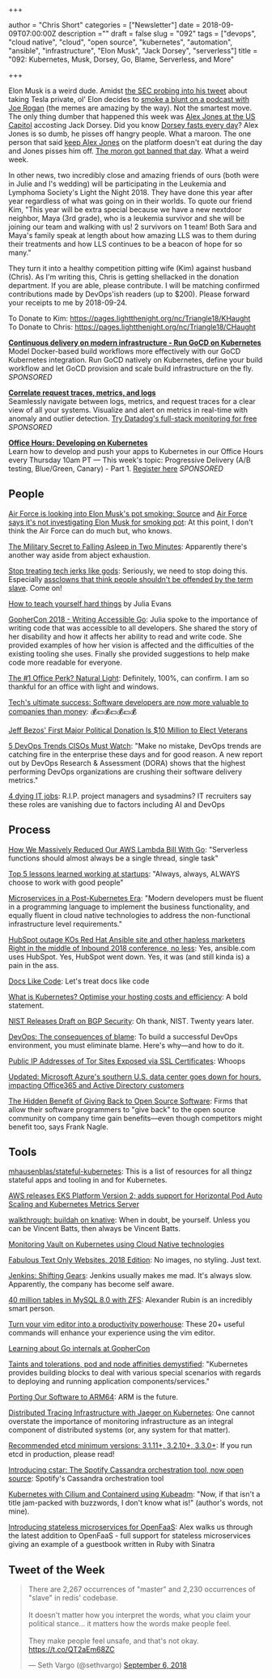 +++

author = "Chris Short"
categories = ["Newsletter"]
date = 2018-09-09T07:00:00Z
description =""
draft = false
slug = "092"
tags = ["devops", "cloud native", "cloud", "open source", "kubernetes", "automation", "ansible", "infrastructure", "Elon Musk", "Jack Dorsey", "serverless"]
title = "092: Kubernetes, Musk, Dorsey, Go, Blame, Serverless, and More"

+++

Elon Musk is a weird dude. Amidst [the SEC probing into his tweet](https://www.nytimes.com/2018/08/15/business/tesla-musk-sec-subpoena-goldman.html) about taking Tesla private, ol' Elon decides to [smoke a blunt on a podcast with Joe Rogan](https://money.cnn.com/2018/09/07/technology/elon-musk-joe-rogan/index.html) (the memes are amazing by the way). Not the smartest move. The only thing dumber that happened this week was [Alex Jones at the US Capitol](https://www.wired.com/story/jack-dorsey-alex-jones-photo/) accosting Jack Dorsey. Did you know [Dorsey fasts every day](https://www.businessinsider.com/twitter-ceo-jack-dorsey-heart-rate-spiked-hearings-congress-2018-9)? Alex Jones is so dumb, he pisses off hangry people. What a maroon. The one person that said [keep Alex Jones](https://www.fastcompany.com/90215581/twitters-jack-dorsey-defends-decision-to-keep-alex-jones) on the platform doesn't eat during the day and Jones pisses him off. [The moron got banned that day](https://www.washingtonpost.com/technology/2018/09/06/twitter-has-permanently-banned-alex-jones-infowars/?noredirect=on&utm_term=.ebdc392abea3). What a weird week.

In other news, two incredibly close and amazing friends of ours (both were in Julie and I's wedding) will be participating in the Leukemia and Lymphoma Society's Light the Night 2018. They have done this year after year regardless of what was going on in their worlds. To quote our friend Kim, "This year will be extra special because we have a new nextdoor neighbor, Maya (3rd grade), who is a leukemia survivor and she will be joining our team and walking with us! 2 survivors on 1 team! Both Sara and Maya's family speak at length about how amazing LLS was to them during their treatments and how LLS continues to be a beacon of hope for so many."

They turn it into a healthy competition pitting wife (Kim) against husband (Chris). As I'm writing this, Chris is getting shellacked in the donation department. If you are able, please contribute. I will be matching confirmed contributions made by DevOps'ish readers (up to $200). Please forward your receipts to me by 2018-09-24.

To Donate to Kim: https://pages.lightthenight.org/nc/Triangle18/KHaught  
To Donate to Chris: https://pages.lightthenight.org/nc/Triangle18/CHaught

[**Continuous delivery on modern infrastructure - Run GoCD on Kubernetes**](https://www.gocd.org/kubernetes)  
Model Docker-based build workflows more effectively with our GoCD Kubernetes integration. Run GoCD natively on Kubernetes, define your build workflow and let GoCD provision and scale build infrastructure on the fly. *SPONSORED*

[**Correlate request traces, metrics, and logs**](https://www.datadoghq.com/ts/tshirt-landingpage/?utm_source=Advertisement&utm_medium=Advertisement&utm_campaign=Devopsish-NewsletterTshirt)  
Seamlessly navigate between logs, metrics, and request traces for a clear view of all your systems. Visualize and alert on metrics in real-time with anomaly and outlier detection. [Try Datadog's full-stack monitoring for free](https://www.datadoghq.com/ts/tshirt-landingpage/?utm_source=Advertisement&utm_medium=Advertisement&utm_campaign=Devopsish-NewsletterTshirt) *SPONSORED*

[**Office Hours: Developing on Kubernetes**](http://bit.ly/2Nso0wq)  
Learn how to develop and push your apps to Kubernetes in our Office Hours every Thursday 10am PT — This week's topic: Progressive Delivery (A/B testing, Blue/Green, Canary) - Part 1. [Register here](http://bit.ly/2Nso0wq) *SPONSORED*

<p><script async src="//pagead2.googlesyndication.com/pagead/js/adsbygoogle.js"></script>
<ins class="adsbygoogle"
     style="display:block; text-align:center;"
     data-ad-layout="in-article"
     data-ad-format="fluid"
     data-ad-client="ca-pub-8972983586873269"
     data-ad-slot="9019534115"></ins>
<script>
     (adsbygoogle = window.adsbygoogle || []).push({});
</script></p>

## People

[Air Force is looking into Elon Musk's pot smoking: Source](https://www.cnbc.com/2018/09/07/air-force-is-looking-into-elon-musks-pot-smoking-source.html) and [Air Force says it's not investigating Elon Musk for smoking pot](http://thehill.com/policy/defense/405688-air-force-says-its-not-investigating-elon-musk-for-smoking-pot): At this point, I don't think the Air Force can do much but, who knows.

[The Military Secret to Falling Asleep in Two Minutes](https://www.independent.co.uk/life-style/fall-asleep-two-minutes-how-to-military-secret-trick-a8520991.html): Apparently there's another way aside from abject exhaustion.

[Stop treating tech jerks like gods](https://nypost.com/2018/09/01/stop-treating-tech-jerks-like-gods/): Seriously, we need to stop doing this. Especially [assclowns that think people shouldn't be offended by the term slave](http://antirez.com/news/122). Come on!

[How to teach yourself hard things](https://jvns.ca/blog/2018/09/01/learning-skills-you-can-practice/) by Julia Evans

[GopherCon 2018 - Writing Accessible Go](https://about.sourcegraph.com/go/gophecon-2018-writing-accessible-go/): Julia spoke to the importance of writing code that was accessible to all developers. She shared the story of her disability and how it affects her ability to read and write code. She provided examples of how her vision is affected and the difficulties of the existing tooling she uses. Finally she provided suggestions to help make code more readable for everyone.

[The #1 Office Perk? Natural Light](https://hbr.org/2018/09/the-1-office-perk-natural-light): Definitely, 100%, can confirm. I am so thankful for an office with light and windows.

[Tech's ultimate success: Software developers are now more valuable to companies than money](https://www.cnbc.com/2018/09/06/companies-worry-more-about-access-to-software-developers-than-capital.html): 💰💵💰💵💰💵💰

[Jeff Bezos' First Major Political Donation Is $10 Million to Elect Veterans](https://www.nytimes.com/2018/09/05/technology/jeff-bezos-amazon-political-donation-veterans.html)

[5 DevOps Trends CISOs Must Watch](https://securityboulevard.com/2018/09/5-devops-trends-cisos-must-watch/): "Make no mistake, DevOps trends are catching fire in the enterprise these days and for good reason. A new report out by DevOps Research & Assessment (DORA) shows that the highest performing DevOps organizations are crushing their software delivery metrics."

[4 dying IT jobs](https://enterprisersproject.com/article/2018/9/4-dying-it-jobs): R.I.P. project managers and sysadmins? IT recruiters say these roles are vanishing due to factors including AI and DevOps

<p><script async src="//pagead2.googlesyndication.com/pagead/js/adsbygoogle.js"></script>
<ins class="adsbygoogle"
     style="display:block; text-align:center;"
     data-ad-layout="in-article"
     data-ad-format="fluid"
     data-ad-client="ca-pub-8972983586873269"
     data-ad-slot="9019534115"></ins>
<script>
     (adsbygoogle = window.adsbygoogle || []).push({});
</script></p>

## Process

[How We Massively Reduced Our AWS Lambda Bill With Go](https://runbook.cloud/blog/posts/how-we-massively-reduced-our-aws-lambda-bill-with-go/): "Serverless functions should almost always be a single thread, single task"

[Top 5 lessons learned working at startups](https://medium.com/@copyconstruct/top-5-lessons-learned-working-at-startups-828ba1d13aa4): "Always, always, ALWAYS choose to work with good people"

[Microservices in a Post-Kubernetes Era](https://www.infoq.com/articles/microservices-post-kubernetes): "Modern developers must be fluent in a programming language to implement the business functionality, and equally fluent in cloud native technologies to address the non-functional infrastructure level requirements."

[HubSpot outage KOs Red Hat Ansible site and other hapless marketers Right in the middle of Inbound 2018 conference, no less](https://www.theregister.co.uk/2018/09/06/hubspot_outage_inbound_2018_conference/): Yes, ansible.com uses HubSpot. Yes, HubSpot went down. Yes, it was (and still kinda is) a pain in the ass.

[Docs Like Code](https://www.docslikecode.com/): Let's treat docs like code

[What is Kubernetes? Optimise your hosting costs and efficiency](https://learnk8s.io/blog/what-is-kubernetes): A bold statement.

[NIST Releases Draft on BGP Security](https://www.darkreading.com/perimeter/nist-releases-draft-on-bgp-security/d/d-id/1332740): Oh thank, NIST. Twenty years later.

[DevOps: The consequences of blame](https://opensource.com/article/18/9/consequences-blame-your-devops-team): To build a successful DevOps environment, you must eliminate blame. Here's why—and how to do it.

[Public IP Addresses of Tor Sites Exposed via SSL Certificates](https://www.bleepingcomputer.com/news/security/public-ip-addresses-of-tor-sites-exposed-via-ssl-certificates/): Whoops

[Updated: Microsoft Azure's southern U.S. data center goes down for hours, impacting Office365 and Active Directory customers](https://www.geekwire.com/2018/microsoft-azures-southern-u-s-data-center-goes-hours-impacting-office365-active-directory-customers/)

[The Hidden Benefit of Giving Back to Open Source Software](https://hbswk.hbs.edu/item/the-hidden-benefit-of-giving-back-to-open-source-software): Firms that allow their software programmers to "give back" to the open source community on company time gain benefits—even though competitors might benefit too, says Frank Nagle.

<p><script async src="//pagead2.googlesyndication.com/pagead/js/adsbygoogle.js"></script>
<ins class="adsbygoogle"
     style="display:block; text-align:center;"
     data-ad-layout="in-article"
     data-ad-format="fluid"
     data-ad-client="ca-pub-8972983586873269"
     data-ad-slot="9019534115"></ins>
<script>
     (adsbygoogle = window.adsbygoogle || []).push({});
</script></p>

## Tools

[mhausenblas/stateful-kubernetes](https://github.com/mhausenblas/stateful-kubernetes): This is a list of resources for all thingz stateful apps and tooling in and for Kubernetes.

[AWS releases EKS Platform Version 2; adds support for Horizontal Pod Auto Scaling and Kubernetes Metrics Server](http://wwpi.com/2018/09/02/aws-releases-eks-platform-version-2-adds-support-for-horizontal-pod-auto-scaling-and-kubernetes-metrics-server/)

[walkthrough: buildah on knative](https://gist.github.com/vbatts/ab78083700872ca854e46cccc9f18fd5): When in doubt, be yourself. Unless you can be Vincent Batts, then always be Vincent Batts.

[Monitoring Vault on Kubernetes using Cloud Native technologies](https://banzaicloud.com/blog/monitoring-vault-grafana/)

[Fabulous Text Only Websites, 2018 Edition](http://rickcarlino.com/2018/07/11/fabulous-text-only-websites-2018-edition-html.html): No images, no styling. Just text.

[Jenkins: Shifting Gears](https://jenkins.io/blog/2018/08/31/shifting-gears/index.html): Jenkins usually makes me mad. It's always slow. Apparently, the company has become self aware.

[40 million tables in MySQL 8.0 with ZFS](https://www.percona.com/blog/2018/09/03/40-million-tables-in-mysql-8-0-with-zfs/): Alexander Rubin is an incredibly smart person.

[Turn your vim editor into a productivity powerhouse](https://opensource.com/article/18/9/vi-editor-productivity-powerhouse): These 20+ useful commands will enhance your experience using the vim editor.

[Learning about Go internals at GopherCon](https://lwn.net/Articles/764131/)

[Taints and tolerations, pod and node affinities demystified](https://banzaicloud.com/blog/k8s-taints-tolerations-affinities/): "Kubernetes provides building blocks to deal with various special scenarios with regards to deploying and running application components/services."

[Porting Our Software to ARM64](https://blog.cloudflare.com/porting-our-software-to-arm64/): ARM is the future.

[Distributed Tracing Infrastructure with Jaeger on Kubernetes](https://medium.com/@masroor.hasan/tracing-infrastructure-with-jaeger-on-kubernetes-6800132a677): One cannot overstate the importance of monitoring infrastructure as an integral component of distributed systems (or, any system for that matter).

[Recommended etcd minimum versions: 3.1.11+, 3.2.10+, 3.3.0+](https://discuss.kubernetes.io/t/recommended-etcd-minimum-versions-3-1-11-3-2-10-3-3-0/2637): If you run etcd in production, please read!

[Introducing cstar: The Spotify Cassandra orchestration tool, now open source](https://labs.spotify.com/2018/09/04/introducing-cstar-the-spotify-cassandra-orchestration-tool-now-open-source/): Spotify's Cassandra orchestration tool

[Kubernetes with Cilium and Containerd using Kubeadm](https://blog.scottlowe.org/2018/09/06/kubernetes-cilium-containerd-using-kubeadm/): "Now, if that isn't a title jam-packed with buzzwords, I don't know what is!" (author's words, not mine).

[Introducing stateless microservices for OpenFaaS](https://www.openfaas.com/blog/stateless-microservices/): Alex walks us through the latest addition to OpenFaaS - full support for stateless microservices giving an example of a guestbook written in Ruby with Sinatra

<p><script async src="//pagead2.googlesyndication.com/pagead/js/adsbygoogle.js"></script>
<ins class="adsbygoogle"
     style="display:block; text-align:center;"
     data-ad-layout="in-article"
     data-ad-format="fluid"
     data-ad-client="ca-pub-8972983586873269"
     data-ad-slot="9019534115"></ins>
<script>
     (adsbygoogle = window.adsbygoogle || []).push({});
</script></p>

## Tweet of the Week

<blockquote class="twitter-tweet" data-lang="en"><p lang="en" dir="ltr">There are 2,267 occurrences of &quot;master&quot; and 2,230 occurrences of &quot;slave&quot; in redis&#39; codebase. <br><br>It doesn&#39;t matter how you interpret the words, what you claim your political stance... it matters how the words make people feel.<br><br>They make people feel unsafe, and that&#39;s not okay. <a href="https://t.co/QT2aEm68ZC">https://t.co/QT2aEm68ZC</a></p>&mdash; Seth Vargo (@sethvargo) <a href="https://twitter.com/sethvargo/status/1037832137905524737?ref_src=twsrc%5Etfw">September 6, 2018</a></blockquote>
<script async src="https://platform.twitter.com/widgets.js" charset="utf-8"></script>